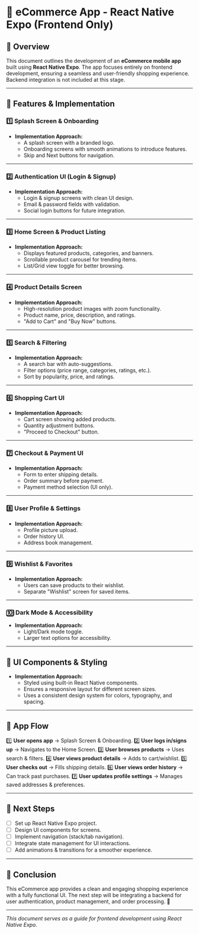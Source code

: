 # 🛒 eCommerce App - React Native Expo (Frontend Only)

## 📌 Overview
This document outlines the development of an **eCommerce mobile app** built using **React Native Expo**. The app focuses entirely on frontend development, ensuring a seamless and user-friendly shopping experience. Backend integration is not included at this stage.

---

## 🎯 Features & Implementation

### 1️⃣ **Splash Screen & Onboarding**
- **Implementation Approach:**
  - A splash screen with a branded logo.
  - Onboarding screens with smooth animations to introduce features.
  - Skip and Next buttons for navigation.

---

### 2️⃣ **Authentication UI (Login & Signup)**
- **Implementation Approach:**
  - Login & signup screens with clean UI design.
  - Email & password fields with validation.
  - Social login buttons for future integration.

---

### 3️⃣ **Home Screen & Product Listing**
- **Implementation Approach:**
  - Displays featured products, categories, and banners.
  - Scrollable product carousel for trending items.
  - List/Grid view toggle for better browsing.

---

### 4️⃣ **Product Details Screen**
- **Implementation Approach:**
  - High-resolution product images with zoom functionality.
  - Product name, price, description, and ratings.
  - "Add to Cart" and "Buy Now" buttons.

---

### 5️⃣ **Search & Filtering**
- **Implementation Approach:**
  - A search bar with auto-suggestions.
  - Filter options (price range, categories, ratings, etc.).
  - Sort by popularity, price, and ratings.

---

### 6️⃣ **Shopping Cart UI**
- **Implementation Approach:**
  - Cart screen showing added products.
  - Quantity adjustment buttons.
  - "Proceed to Checkout" button.

---

### 7️⃣ **Checkout & Payment UI**
- **Implementation Approach:**
  - Form to enter shipping details.
  - Order summary before payment.
  - Payment method selection (UI only).

---

### 8️⃣ **User Profile & Settings**
- **Implementation Approach:**
  - Profile picture upload.
  - Order history UI.
  - Address book management.

---

### 9️⃣ **Wishlist & Favorites**
- **Implementation Approach:**
  - Users can save products to their wishlist.
  - Separate "Wishlist" screen for saved items.

---

### 🔟 **Dark Mode & Accessibility**
- **Implementation Approach:**
  - Light/Dark mode toggle.
  - Larger text options for accessibility.

---

## 🎨 UI Components & Styling
- **Implementation Approach:**
  - Styled using built-in React Native components.
  - Ensures a responsive layout for different screen sizes.
  - Uses a consistent design system for colors, typography, and spacing.

---

## 🔄 App Flow
1️⃣ **User opens app** → Splash Screen & Onboarding.
2️⃣ **User logs in/signs up** → Navigates to the Home Screen.
3️⃣ **User browses products** → Uses search & filters.
4️⃣ **User views product details** → Adds to cart/wishlist.
5️⃣ **User checks out** → Fills shipping details.
6️⃣ **User views order history** → Can track past purchases.
7️⃣ **User updates profile settings** → Manages saved addresses & preferences.

---

## 🚀 Next Steps
- [ ] Set up React Native Expo project.
- [ ] Design UI components for screens.
- [ ] Implement navigation (stack/tab navigation).
- [ ] Integrate state management for UI interactions.
- [ ] Add animations & transitions for a smoother experience.

---

## 📢 Conclusion
This eCommerce app provides a clean and engaging shopping experience with a fully functional UI. The next step will be integrating a backend for user authentication, product management, and order processing. 🚀

---

_This document serves as a guide for frontend development using React Native Expo._

